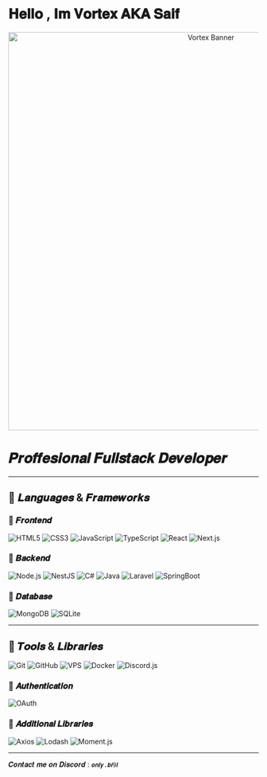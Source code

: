 # 𝐇𝐞𝐥𝐥𝐨 , 𝐈𝐦 𝐕𝐨𝐫𝐭𝐞𝐱 𝐀𝐊𝐀 𝐒𝐚𝐢𝐟

<p align="center">
  <img src="https://i.postimg.cc/tT4FGxPf/Vortex-banner-31.jpg" alt="Vortex Banner" width="800" />
</p>

# **𝑷𝒓𝒐𝒇𝒇𝒆𝒔𝒊𝒐𝒏𝒂𝒍 𝑭𝒖𝒍𝒍𝒔𝒕𝒂𝒄𝒌 𝑫𝒆𝒗𝒆𝒍𝒐𝒑𝒆𝒓**

---

## 🔹 𝑳𝒂𝒏𝒈𝒖𝒂𝒈𝒆𝒔 & 𝑭𝒓𝒂𝒎𝒆𝒘𝒐𝒓𝒌𝒔

### 🔹 𝑭𝒓𝒐𝒏𝒕𝒆𝒏𝒅
![HTML5](https://img.shields.io/badge/HTML5-E34F26?style=for-the-badge&logo=html5&logoColor=white)
![CSS3](https://img.shields.io/badge/CSS3-1572B6?style=for-the-badge&logo=css3&logoColor=white)
![JavaScript](https://img.shields.io/badge/JavaScript-F7DF1E?style=for-the-badge&logo=javascript&logoColor=black)
![TypeScript](https://img.shields.io/badge/TypeScript-3178C6?style=for-the-badge&logo=typescript&logoColor=white)
![React](https://img.shields.io/badge/React-20232A?style=for-the-badge&logo=react&logoColor=61DAFB)
![Next.js](https://img.shields.io/badge/Next.js-000000?style=for-the-badge&logo=next.js&logoColor=white)

### 🔹 𝑩𝒂𝒄𝒌𝒆𝒏𝒅
![Node.js](https://img.shields.io/badge/Node.js-339933?style=for-the-badge&logo=node.js&logoColor=white)
![NestJS](https://img.shields.io/badge/NestJS-E0234E?style=for-the-badge&logo=nestjs&logoColor=white)
![C#](https://img.shields.io/badge/C%23-239120?style=for-the-badge&logo=c-sharp&logoColor=white)
![Java](https://img.shields.io/badge/Java-007396?style=for-the-badge&logo=java&logoColor=white)
![Laravel](https://img.shields.io/badge/Laravel-F05340?style=for-the-badge&logo=laravel&logoColor=white)
![SpringBoot](https://img.shields.io/badge/SpringBoot-6DB33F?style=for-the-badge&logo=springboot&logoColor=white)

### 🔹 𝑫𝒂𝒕𝒂𝒃𝒂𝒔𝒆
![MongoDB](https://img.shields.io/badge/MongoDB-47A248?style=for-the-badge&logo=mongodb&logoColor=white)
![SQLite](https://img.shields.io/badge/SQLite-07405E?style=for-the-badge&logo=sqlite&logoColor=white)

---

## 🔹 𝑻𝒐𝒐𝒍𝒔 & 𝑳𝒊𝒃𝒓𝒂𝒓𝒊𝒆𝒔
![Git](https://img.shields.io/badge/Git-F05032?style=for-the-badge&logo=git&logoColor=white)
![GitHub](https://img.shields.io/badge/GitHub-181717?style=for-the-badge&logo=github&logoColor=white)
![VPS](https://img.shields.io/badge/VPS-4B0082?style=for-the-badge)
![Docker](https://img.shields.io/badge/Docker-2496ED?style=for-the-badge&logo=docker&logoColor=white)
![Discord.js](https://img.shields.io/badge/Discord.js-7289DA?style=for-the-badge&logo=discord&logoColor=white)

### 🔹 𝑨𝒖𝒕𝒉𝒆𝒏𝒕𝒊𝒄𝒂𝒕𝒊𝒐𝒏
![OAuth](https://img.shields.io/badge/OAuth-4285F4?style=for-the-badge)

### 🔹 𝑨𝒅𝒅𝒊𝒕𝒊𝒐𝒏𝒂𝒍 𝑳𝒊𝒃𝒓𝒂𝒓𝒊𝒆𝒔
![Axios](https://img.shields.io/badge/Axios-5A29E4?style=for-the-badge)
![Lodash](https://img.shields.io/badge/Lodash-3492FF?style=for-the-badge)
![Moment.js](https://img.shields.io/badge/Moment.js-FFB600?style=for-the-badge)

---
𝑪𝒐𝒏𝒕𝒂𝒄𝒕 𝒎𝒆 𝒐𝒏 
𝑫𝒊𝒔𝒄𝒐𝒓𝒅 : ```𝒐𝒏𝒍𝒚.𝒃𝒊9𝒍```
